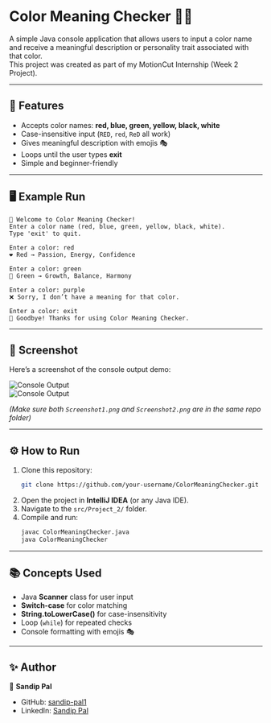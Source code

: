 # Color Meaning Checker 🎨✨

A simple Java console application that allows users to input a color name and receive a meaningful description or personality trait associated with that color.  
This project was created as part of my MotionCut Internship (Week 2 Project).  

---

## 🚀 Features
- Accepts color names: **red, blue, green, yellow, black, white**
- Case-insensitive input (`RED`, `red`, `ReD` all work)
- Gives meaningful description with emojis 🎭
- Loops until the user types **exit**
- Simple and beginner-friendly

---

## 🖥️ Example Run
```
🎨 Welcome to Color Meaning Checker!
Enter a color name (red, blue, green, yellow, black, white).
Type 'exit' to quit.

Enter a color: red
❤️ Red → Passion, Energy, Confidence

Enter a color: green
💚 Green → Growth, Balance, Harmony

Enter a color: purple
❌ Sorry, I don’t have a meaning for that color.

Enter a color: exit
👋 Goodbye! Thanks for using Color Meaning Checker.
```

---

## 📸 Screenshot
Here’s a screenshot of the console output demo:  

![Console Output](Screenshot1.png)  
![Console Output](Screenshot2.png)  

*(Make sure both `Screenshot1.png` and `Screenshot2.png` are in the same repo folder)*  

---

## ⚙️ How to Run
1. Clone this repository:
   ```bash
   git clone https://github.com/your-username/ColorMeaningChecker.git
   ```
2. Open the project in **IntelliJ IDEA** (or any Java IDE).  
3. Navigate to the `src/Project_2/` folder.  
4. Compile and run:
   ```bash
   javac ColorMeaningChecker.java
   java ColorMeaningChecker
   ```

---

## 📚 Concepts Used
- Java **Scanner** class for user input  
- **Switch-case** for color matching  
- **String.toLowerCase()** for case-insensitivity  
- Loop (`while`) for repeated checks  
- Console formatting with emojis 🎭  

---

## ✨ Author
👤 **Sandip Pal**  
- GitHub: [sandip-pal1](https://github.com/sandip-pal1)  
- LinkedIn: [Sandip Pal](https://www.linkedin.com/in/sandip-pal-7877b9285/)  
